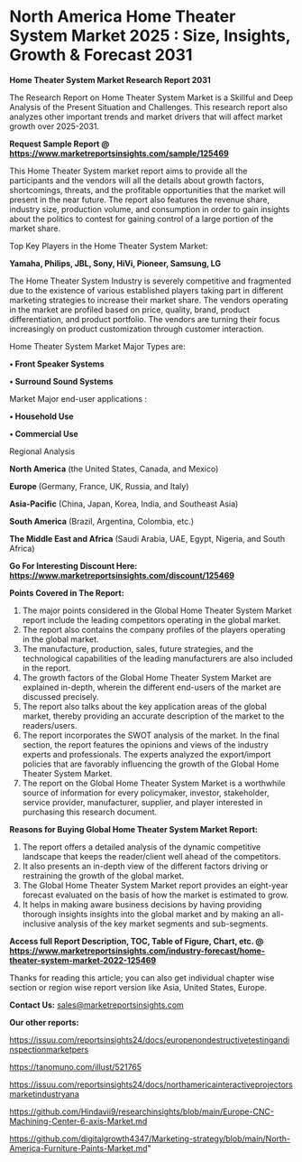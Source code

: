 # North America Home Theater System Market 2025 : Size, Insights, Growth & Forecast 2031

<strong>Home Theater System Market Research Report 2031</strong>

The Research Report on Home Theater System Market is a Skillful and Deep Analysis of the Present Situation and Challenges. This research report also analyzes other important trends and market drivers that will affect market growth over 2025-2031.

<strong>Request Sample Report @ <a href=https://www.marketreportsinsights.com/sample/125469>https://www.marketreportsinsights.com/sample/125469</a></strong>

This Home Theater System market report aims to provide all the participants and the vendors will all the details about growth factors, shortcomings, threats, and the profitable opportunities that the market will present in the near future. The report also features the revenue share, industry size, production volume, and consumption in order to gain insights about the politics to contest for gaining control of a large portion of the market share.

Top Key Players in the Home Theater System Market:

<strong>Yamaha, Philips, JBL, Sony, HiVi, Pioneer, Samsung, LG</strong>

The Home Theater System Industry is severely competitive and fragmented due to the existence of various established players taking part in different marketing strategies to increase their market share. The vendors operating in the market are profiled based on price, quality, brand, product differentiation, and product portfolio. The vendors are turning their focus increasingly on product customization through customer interaction.

Home Theater System Market Major Types are:

<strong>• Front Speaker Systems

• Surround Sound Systems</strong>

Market Major end-user applications :

<strong>• Household Use

• Commercial Use</strong>

Regional Analysis

</u><strong><b>North America</b></strong> (the United States, Canada, and Mexico)

<strong><b>Europe </b></strong>(Germany, France, UK, Russia, and Italy)

<strong><b>Asia-Pacific</b></strong> (China, Japan, Korea, India, and Southeast Asia)

<strong><b>South America</b></strong> (Brazil, Argentina, Colombia, etc.)

<strong><b>The Middle East and Africa</b></strong> (Saudi Arabia, UAE, Egypt, Nigeria, and South Africa)

<strong>Go For Interesting Discount Here: <a href=https://www.marketreportsinsights.com/discount/125469>https://www.marketreportsinsights.com/discount/125469</a></strong>

<strong>Points Covered in The Report:</strong>
<ol>
  <li>The major points considered in the Global Home Theater System Market report include the leading competitors operating in the global market.</li>
  <li>The report also contains the company profiles of the players operating in the global market.</li>
  <li>The manufacture, production, sales, future strategies, and the technological capabilities of the leading manufacturers are also included in the report.</li>
  <li>The growth factors of the Global Home Theater System Market are explained in-depth, wherein the different end-users of the market are discussed precisely.</li>
  <li>The report also talks about the key application areas of the global market, thereby providing an accurate description of the market to the readers/users.</li>
  <li>The report incorporates the SWOT analysis of the market. In the final section, the report features the opinions and views of the industry experts and professionals. The experts analyzed the export/import policies that are favorably influencing the growth of the Global Home Theater System Market.</li>
  <li>The report on the Global Home Theater System Market is a worthwhile source of information for every policymaker, investor, stakeholder, service provider, manufacturer, supplier, and player interested in purchasing this research document.</li>
</ol>
<strong>Reasons for Buying Global Home Theater System Market Report:</strong>

<ol>
  <li>The report offers a detailed analysis of the dynamic competitive landscape that keeps the reader/client well ahead of the competitors.</li>
  <li>It also presents an in-depth view of the different factors driving or restraining the growth of the global market.</li>
  <li>The Global Home Theater System Market report provides an eight-year forecast evaluated on the basis of how the market is estimated to grow.</li>
  <li>It helps in making aware business decisions by having providing thorough insights insights into the global market and by making an all-inclusive analysis of the key market segments and sub-segments.</li>
</ol>
<strong>Access full Report Description, TOC, Table of Figure, Chart, etc. @ <a href=https://www.marketreportsinsights.com/industry-forecast/home-theater-system-market-2022-125469>https://www.marketreportsinsights.com/industry-forecast/home-theater-system-market-2022-125469</a></strong>


Thanks for reading this article; you can also get individual chapter wise section or region wise report version like Asia, United States, Europe.

<strong>Contact Us:</strong>
sales@marketreportsinsights.com

<strong>Our other reports:</strong>

<a href=https://issuu.com/reportsinsights24/docs/europenondestructivetestingandinspectionmarketpers>https://issuu.com/reportsinsights24/docs/europenondestructivetestingandinspectionmarketpers</a>

<a href=https://tanomuno.com/illust/521765>https://tanomuno.com/illust/521765</a>

<a href=https://issuu.com/reportsinsights24/docs/northamericainteractiveprojectorsmarketindustryana>https://issuu.com/reportsinsights24/docs/northamericainteractiveprojectorsmarketindustryana</a>

<a href=https://github.com/Hindavii9/researchinsights/blob/main/Europe-CNC-Machining-Center-6-axis-Market.md>https://github.com/Hindavii9/researchinsights/blob/main/Europe-CNC-Machining-Center-6-axis-Market.md</a>

<a href=https://github.com/digitalgrowth4347/Marketing-strategy/blob/main/North-America-Furniture-Paints-Market.md>https://github.com/digitalgrowth4347/Marketing-strategy/blob/main/North-America-Furniture-Paints-Market.md</a>"
